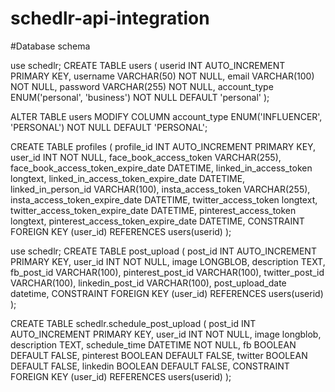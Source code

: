 # schedlr-api-integration


#Database schema

use schedlr;
CREATE TABLE users (
    userid INT AUTO_INCREMENT PRIMARY KEY,
    username VARCHAR(50) NOT NULL,
    email VARCHAR(100) NOT NULL,
    password VARCHAR(255) NOT NULL,
    account_type ENUM('personal', 'business') NOT NULL DEFAULT 'personal'
);

ALTER TABLE users
MODIFY COLUMN account_type ENUM('INFLUENCER', 'PERSONAL') NOT NULL DEFAULT 'PERSONAL';


CREATE TABLE profiles (
    profile_id INT AUTO_INCREMENT PRIMARY KEY,
    user_id INT NOT NULL,
    face_book_access_token VARCHAR(255),
    face_book_access_token_expire_date DATETIME,
    linked_in_access_token longtext,
    linked_in_access_token_expire_date DATETIME,
    linked_in_person_id VARCHAR(100),
    insta_access_token VARCHAR(255),
    insta_access_token_expire_date DATETIME,
    twitter_access_token longtext,
    twitter_access_token_expire_date DATETIME,
    pinterest_access_token longtext,
    pinterest_access_token_expire_date DATETIME,
    CONSTRAINT FOREIGN KEY (user_id) REFERENCES users(userid)
);

use schedlr;
CREATE TABLE post_upload (
    post_id INT AUTO_INCREMENT PRIMARY KEY,
    user_id INT NOT NULL,
    image LONGBLOB,
    description TEXT,
    fb_post_id VARCHAR(100),
    pinterest_post_id VARCHAR(100),
    twitter_post_id VARCHAR(100),
    linkedin_post_id VARCHAR(100),
    post_upload_date datetime,
    CONSTRAINT FOREIGN KEY (user_id) REFERENCES users(userid)
);

CREATE TABLE schedlr.schedule_post_upload (
    post_id INT AUTO_INCREMENT PRIMARY KEY,
    user_id INT NOT NULL,
    image longblob,
    description TEXT,
    schedule_time DATETIME NOT NULL,
    fb BOOLEAN DEFAULT FALSE,
    pinterest BOOLEAN DEFAULT FALSE,
    twitter BOOLEAN DEFAULT FALSE,
    linkedin BOOLEAN DEFAULT FALSE,
    CONSTRAINT FOREIGN KEY (user_id) REFERENCES users(userid)
);
